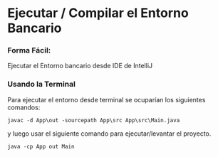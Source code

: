 
# Ejecutar / Compilar el Entorno Bancario

### Forma Fácil:
Ejecutar el Entorno bancario desde IDE de IntelliJ 

### Usando la Terminal
Para ejecutar el entorno desde terminal se ocuparían los siguientes comandos: 
``` shell
javac -d App\out -sourcepath App\src App\src\Main.java
```
y luego usar el siguiente comando para ejecutar/levantar el proyecto.
``` shell
java -cp App out Main
```


